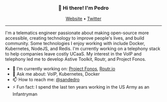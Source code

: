 
<h3 align="center">👋 Hi there! I'm Pedro</h3>
<p align="center">
  <a href="https://fonoster.com">Website</a> •
  <a href="https://twitter.com/sandedro">Twitter</a>
</p>

---
I'm a telematics engineer passionate about making open-source more accessible, creating technology to improve people's lives, and build community. Some technologies I enjoy working with include Docker, Kubernetes, NodeJS, and Redis. I'm currently working on a telephony stack to help companies leave costly UCaaS. My interest in the VoIP and telephony led me to develop Astive Toolkit, Routr, and Project Fonos.

- 🔭 I’m currently working on: [Project Fonos](https://github.com/fonoster/fonos), [Routr.io](https://routr.io)
- 💬 Ask me about: VoIP, Kubernetes, Docker
- 📫 How to reach me: [@sandedro](https://twitter.com/sandedro)
- ⚡ Fun fact: I spend the last ten years working in the US Army as an Infantryman
